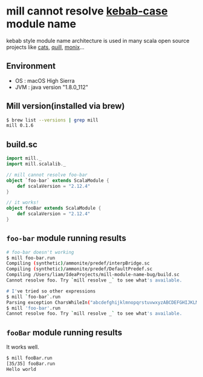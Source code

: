 # mill cannot resolve [kebab-case](http://wiki.c2.com/?KebabCase) module name

kebab style module name architecture is used in many scala open source projects like [cats](https://github.com/typelevel/cats), [quill](https://github.com/getquill/quill), [monix](https://github.com/monix/monix)...
## Environment
* OS : macOS High Sierra
* JVM : java version "1.8.0_112"

## Mill version(installed via brew) 
```sh
$ brew list --versions | grep mill
mill 0.1.6
```

## build.sc
```scala
import mill._
import mill.scalalib._

// mill cannot resolve foo-bar
object `foo-bar` extends ScalaModule {
    def scalaVersion = "2.12.4"
}

// it works!
object fooBar extends ScalaModule {
    def scalaVersion = "2.12.4"
}
```

## `foo-bar` module running results
```bash
# foo-bar doesn't working
$ mill foo-bar.run
Compiling (synthetic)/ammonite/predef/interpBridge.sc
Compiling (synthetic)/ammonite/predef/DefaultPredef.sc
Compiling /Users/liam/IdeaProjects/mill-module-name-bug/build.sc
Cannot resolve foo. Try `mill resolve _` to see what's available.

# I've tried so other expressions
$ mill `foo-bar`.run
Parsing exception CharsWhileIn("abcdefghijklmnopqrstuvwxyzABCDEFGHIJKLMNOPQRSTUVWXYZ0123456789_"):1:1 ...".run"
$ mill 'foo-bar'.run
Cannot resolve foo. Try `mill resolve _` to see what's available.
```

## `fooBar` module running results
It works well.
```sh
$ mill fooBar.run
[35/35] fooBar.run
Hello world
```
